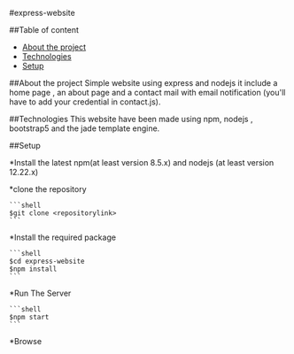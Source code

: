 #express-website

##Table of content
* [About the project](#about-the-project)
* [Technologies](#technologies)
* [Setup](#setup)

##About the project
    Simple website using express and nodejs it include a home page , an about page and a contact mail with email notification (you'll have to add your credential in contact.js).

##Technologies
  This website have been made using npm, nodejs , bootstrap5 and the jade template engine.

##Setup

   *Install the latest npm(at least version 8.5.x) and nodejs (at least version 12.22.x)
    
   *clone the repository
   
    ```shell
    $git clone <repositorylink>
    ```


   *Install the required package
   
    ```shell
    $cd express-website
    $npm install
    ```


   *Run The Server
   
    ```shell
    $npm start
    ```

    
   *Browse

